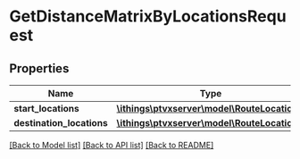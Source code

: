 # GetDistanceMatrixByLocationsRequest

## Properties
Name | Type | Description | Notes
------------ | ------------- | ------------- | -------------
**start_locations** | [**\ithings\ptvxserver\model\RouteLocation[]**](RouteLocation.md) |  | [optional] 
**destination_locations** | [**\ithings\ptvxserver\model\RouteLocation[]**](RouteLocation.md) |  | [optional] 

[[Back to Model list]](../../README.md#documentation-for-models) [[Back to API list]](../../README.md#documentation-for-api-endpoints) [[Back to README]](../../README.md)

